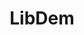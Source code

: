 ---
title: LibDem
crosslinks:
- ukpolitics
- unitedkingdom
- CoopUK
- BrexitActivism
- CGPGrey
- europe
- TimFarron
- TrueReddit
- me_irl
- xkcd
---